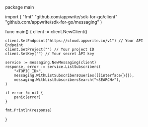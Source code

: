 package main

import (
    "fmt"
    "github.com/appwrite/sdk-for-go/client"
    "github.com/appwrite/sdk-for-go/messaging"
)

func main() {
    client := client.NewClient()

    client.SetEndpoint("https://cloud.appwrite.io/v1") // Your API Endpoint
    client.SetProject("") // Your project ID
    client.SetKey("") // Your secret API key

    service := messaging.NewMessaging(client)
    response, error := service.ListSubscribers(
        "<TOPIC_ID>",
        messaging.WithListSubscribersQueries([]interface{}{}),
        messaging.WithListSubscribersSearch("<SEARCH>"),
    )

    if error != nil {
        panic(error)
    }

    fmt.Println(response)
}
